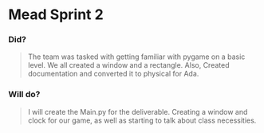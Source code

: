 # Mead Sprint 2

### Did?
> The team was tasked with getting familiar with pygame on a basic level.  We all created a window and a rectangle.  Also, Created documentation and converted it to physical for Ada.

### Will do?
> I will create the Main.py for the deliverable.  Creating a window and clock for our game, as well as starting to talk about class necessities.

